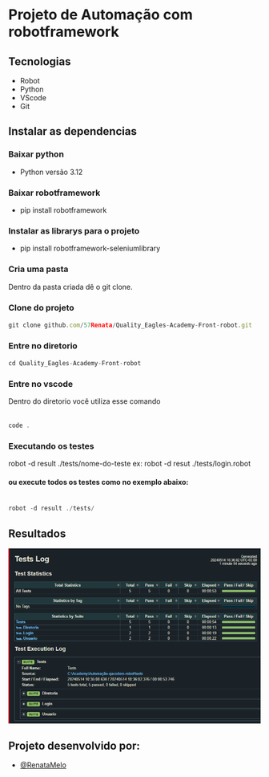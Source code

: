 <h1>Projeto de Automação com robotframework</h1>
 
 
## Tecnologias
- Robot
- Python
- VScode
- Git
 
 
## Instalar as dependencias
 
### Baixar python
 
- Python versão 3.12
 
### Baixar robotframework
 
- pip install robotframework
 
### Instalar as librarys para o projeto
 
- pip install robotframework-seleniumlibrary
### Cria uma pasta

Dentro da pasta criada dê o git clone.
 
### Clone do projeto
```jsx
git clone github.com/57Renata/Quality_Eagles-Academy-Front-robot.git
```

### Entre no diretorio
 
```jsx
cd Quality_Eagles-Academy-Front-robot
```
 
### Entre no vscode
 
Dentro do diretorio você utiliza esse comando
 
```jsx
 
code .
```
 
### Executando os testes
 
   robot -d result ./tests/nome-do-teste
  ex: robot -d resut ./tests/login.robot
 
#### ou execute todos os testes como no exemplo abaixo:
```jsx
 
robot -d result ./tests/
```
## Resultados 
![alt text](<Captura de Tela (240).png>)
 
 
## Projeto desenvolvido por:
- [@RenataMelo](https://www.linkedin.com/in/renata-melo-592364254/)